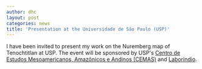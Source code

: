 ```yaml
---
author: dhc 
layout: post
categories: news
title: 'Presentation at the Universidade de São Paulo (USP)'
---
```


I have been invited to present my work on the Nuremberg map of Tenochtitlan at USP. The event will be sponsored by USP's [Centro de Estudos Mesoamericanos, Amazônicos e Andinos  (CEMAS)](https://usp.br/cemaa/) and [Laboríndio](https://laborindio.fflch.usp.br/).  

<meta charset="UTF-8">
    <meta name="viewport" content="width=device-width, initial-scale=1.0">
    <title>Presentation at USP</title>
    <link rel="stylesheet" href="https://cdnjs.cloudflare.com/ajax/libs/tachyons/4.12.0/tachyons.min.css">
    <style>
        /* Custom styles for effects not available in Tachyons */
        .box-shadow-custom {
            box-shadow: 8px 8px 0px black;
        }
        
        .box-shadow-hover:hover {
            transform: translate(-4px, -4px);
            box-shadow: 12px 12px 0px black;
        }
        
        .transition-custom {
            transition: all 0.3s ease;
        }
        
        .serif-font {
            font-family: Georgia, 'Times New Roman', Times, serif;
        }
        
        .letter-spacing-wide {
            letter-spacing: 2px;
        }
        
        .letter-spacing-normal {
            letter-spacing: 1px;
        }
    </style>
</head>
<body class="bg-near-white">
    <div class="flex justify-center items-center min-vh-100 pa3">
        <div class="bg-white ba b--black bw2 mw6 w-100 pa4 box-shadow-custom box-shadow-hover transition-custom">
            
            <!-- Event Title -->
            <div class="f3 fw7 ttu letter-spacing-wide tc mb3 pb3 bb bw2 b--black">
                Innovation Summit
            </div>
            
            <!-- Event Details -->
            <div class="mb4">
                <div class="flex items-center mb3 f5">
                    <div class="fw7 ttu letter-spacing-normal f6 w3 mr3">Location:</div>
                    <div class="flex-auto">Tech Center Downtown, Hall A</div>
                </div>
                
                <div class="flex items-center mb3 f5">
                    <div class="fw7 ttu letter-spacing-normal f6 w3 mr3">Date:</div>
                    <div class="flex-auto">March 15, 2025 | 9:00 AM - 5:00 PM</div>
                </div>
            </div>
            
            <!-- Event Abstract -->
            <div class="bg-black white pa3 nl3 nr3 nb3">
                <div class="fw7 ttu letter-spacing-normal f6 mb2">About the Event</div>
                <div class="serif-font f5 lh-copy">
                    Join industry leaders, innovators, and visionaries for a full day of groundbreaking discussions on the future of technology. This summit features keynote presentations, interactive workshops, and networking opportunities designed to inspire and connect the next generation of tech pioneers. Discover emerging trends, explore cutting-edge solutions, and be part of the conversation shaping tomorrow's digital landscape.
                </div>
            </div>
        </div>
    </div>
</body>
</html>
